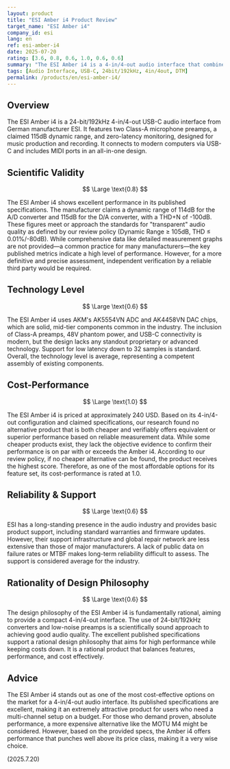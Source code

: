 ```yaml
---
layout: product
title: "ESI Amber i4 Product Review"
target_name: "ESI Amber i4"
company_id: esi
lang: en
ref: esi-amber-i4
date: 2025-07-20
rating: [3.6, 0.8, 0.6, 1.0, 0.6, 0.6]
summary: "The ESI Amber i4 is a 4-in/4-out audio interface that combines excellent published specifications with best-in-class cost-performance."
tags: [Audio Interface, USB-C, 24bit/192kHz, 4in/4out, DTM]
permalink: /products/en/esi-amber-i4/
---
```


## Overview

The ESI Amber i4 is a 24-bit/192kHz 4-in/4-out USB-C audio interface from German manufacturer ESI. It features two Class-A microphone preamps, a claimed 115dB dynamic range, and zero-latency monitoring, designed for music production and recording. It connects to modern computers via USB-C and includes MIDI ports in an all-in-one design.

## Scientific Validity

$$ \Large \text{0.8} $$

The ESI Amber i4 shows excellent performance in its published specifications. The manufacturer claims a dynamic range of 114dB for the A/D converter and 115dB for the D/A converter, with a THD+N of -100dB. These figures meet or approach the standards for "transparent" audio quality as defined by our review policy (Dynamic Range ≥ 105dB, THD ≤ 0.01%/-80dB). While comprehensive data like detailed measurement graphs are not provided—a common practice for many manufacturers—the key published metrics indicate a high level of performance. However, for a more definitive and precise assessment, independent verification by a reliable third party would be required.

## Technology Level

$$ \Large \text{0.6} $$

The ESI Amber i4 uses AKM's AK5554VN ADC and AK4458VN DAC chips, which are solid, mid-tier components common in the industry. The inclusion of Class-A preamps, 48V phantom power, and USB-C connectivity is modern, but the design lacks any standout proprietary or advanced technology. Support for low latency down to 32 samples is standard. Overall, the technology level is average, representing a competent assembly of existing components.

## Cost-Performance

$$ \Large \text{1.0} $$

The ESI Amber i4 is priced at approximately 240 USD. Based on its 4-in/4-out configuration and claimed specifications, our research found no alternative product that is both cheaper and verifiably offers equivalent or superior performance based on reliable measurement data. While some cheaper products exist, they lack the objective evidence to confirm their performance is on par with or exceeds the Amber i4. According to our review policy, if no cheaper alternative can be found, the product receives the highest score. Therefore, as one of the most affordable options for its feature set, its cost-performance is rated at 1.0.

## Reliability & Support

$$ \Large \text{0.6} $$

ESI has a long-standing presence in the audio industry and provides basic product support, including standard warranties and firmware updates. However, their support infrastructure and global repair network are less extensive than those of major manufacturers. A lack of public data on failure rates or MTBF makes long-term reliability difficult to assess. The support is considered average for the industry.

## Rationality of Design Philosophy

$$ \Large \text{0.6} $$

The design philosophy of the ESI Amber i4 is fundamentally rational, aiming to provide a compact 4-in/4-out interface. The use of 24-bit/192kHz converters and low-noise preamps is a scientifically sound approach to achieving good audio quality. The excellent published specifications support a rational design philosophy that aims for high performance while keeping costs down. It is a rational product that balances features, performance, and cost effectively.

## Advice

The ESI Amber i4 stands out as one of the most cost-effective options on the market for a 4-in/4-out audio interface. Its published specifications are excellent, making it an extremely attractive product for users who need a multi-channel setup on a budget. For those who demand proven, absolute performance, a more expensive alternative like the MOTU M4 might be considered. However, based on the provided specs, the Amber i4 offers performance that punches well above its price class, making it a very wise choice.

(2025.7.20)